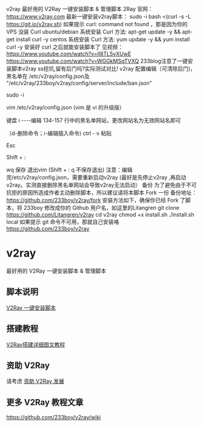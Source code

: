 v2ray
最好用的 V2Ray 一键安装脚本 & 管理脚本
2Ray 官网：https://www.v2ray.com
最新一键安装v2ray脚本：
sudo -i
bash <(curl -s -L https://git.io/v2ray.sh)
如果提示 curl: command not found ，那是因为你的 VPS 没装 Curl
ubuntu/debian 系统安装 Curl 方法: apt-get update -y && apt-get install curl -y
centos 系统安装 Curl 方法: yum update -y && yum install curl -y
安装好 curl 之后就能安装脚本了
见视频：
https://www.youtube.com/watch?v=Il8TL5vXUwE
https://www.youtube.com/watch?v=WGGkMSqTVXQ 233blog注意了一键安装脚本v2ray ss挖坑,留有后门吗?实际测试对比!
 v2ray 配置编辑（可清除后门)，黑名单在 /etc/v2ray/config.json及 "/etc/v2ray/233boy/v2ray/config/server/include/ban.json"

 sudo -i

 vim /etc/v2ray/config.json  (vim 是 vi 的升级版）


 键盘 i ----编辑 134-157 行中的黑名单网站，更改网站名为无效网站名即可

 （d-删除命令；i-编辑插入命令)
  ctrl - v 粘贴

 Esc 

 Shift + :

 wq 保存 退出vim (Shift + : q 不保存退出)
注意：编辑完/etc/v2ray/config.json，需要重新启动v2ray (最好是先停止v2ray ,再启动v2ray。实测直接删除黑名单网站会导致v2ray无法启动）
备份
为了避免由于不可抗拒的原因所造成作者主动删除脚本，所以建议请将本脚本 Fork 一份
备份地址： https://github.com/233boy/v2ray/fork
安装方法如下，确保你已经 Fork 了脚本，将 233boy 修改成你的 Github 用户名，如这里的Litangren
git clone https://github.com/Litangren/v2ray
cd v2ray
chmod +x install.sh
./install.sh local
如果提示 git 命令不可用，那就自己安装咯
https://github.com/233boy/v2ray


# v2ray
最好用的 V2Ray 一键安装脚本 &amp; 管理脚本

## 脚本说明
[V2Ray 一键安装脚本](https://github.com/233boy/v2ray/wiki/V2Ray%E4%B8%80%E9%94%AE%E5%AE%89%E8%A3%85%E8%84%9A%E6%9C%AC)

## 搭建教程
[V2Ray搭建详细图文教程](https://github.com/233boy/v2ray/wiki/V2Ray%E6%90%AD%E5%BB%BA%E8%AF%A6%E7%BB%86%E5%9B%BE%E6%96%87%E6%95%99%E7%A8%8B)

## 资助 V2Ray
请考虑 [资助 V2Ray 发展](https://www.v2ray.com/chapter_00/02_donate.html)

## 更多 V2Ray 教程文章
https://github.com/233boy/v2ray/wiki
